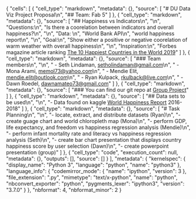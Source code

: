 {
 "cells": [
  {
   "cell_type": "markdown",
   "metadata": {},
   "source": [
    "# DU Data Viz Project Proposal\n",
    "## Team: Fab 5"
   ]
  },
  {
   "cell_type": "markdown",
   "metadata": {},
   "source": [
    "## Happiness vs Indicators\n",
    "\n",
    "Questions:\n",
    "Is there a coorelation between indicators and overall happiness?\n",
    "\n",
    "Data: \n",
    "World Bank API\n",
    "world happiness report\n",
    "\n",
    "Goal:\n",
    "Show either a positive or negative coorelation of warm weather with overall happiness\n",
    "\n",
    "Inspiration:\n",
    "Forbes magazine article ranking [The 10 Happiest Countries in the World 2019](https://www.forbes.com/sites/duncanmadden/2019/03/28/ranked-the-10-happiest-countries-in-the-world-in-2019/#18b8208748a5)"
   ]
  },
  {
   "cell_type": "markdown",
   "metadata": {},
   "source": [
    "### Team members\n",
    "\n",
    "   - Seth Lindaman, setholindaman@gmail.com\n",
    "   - Mona Arami, memol73@yahoo.com\n",
    "   - Mendie Elit, mendie.elit@outlook.com\n",
    "   - Ryan Kulpack, rkulback@live.com\n",
    "   - Dawn Roedel, dawnamateo73@gmail.com"
   ]
  },
  {
   "cell_type": "markdown",
   "metadata": {},
   "source": [
    "### You can find our git repo at [Group Project](https://github.com/setholindaman/Group-Project-1.git)"
   ]
  },
  {
   "cell_type": "markdown",
   "metadata": {},
   "source": [
    "## Data sets to be used\n",
    "\n",
    "- Data found on kaggle [World Happiness Report](https://www.kaggle.com/unsdsn/world-happiness) 2016-2018"
   ]
  },
  {
   "cell_type": "markdown",
   "metadata": {},
   "source": [
    "# Task Planning\n",
    "\n",
    "- locate, extract, and distribute datasets (Ryan)\n",
    "- create guage chart and world chloropleth map (Mona)\n",
    "- perform GDP, life expectancy, and freedom vs happiness regression analysis (Mendie)\n",
    "- perform infant mortality rate and literacy vs happiness regression analysis (Seth)\n",
    "- create bar chart presentation that displays country happiness score by user selection (Dawn)\n",
    "- create powerpoint presentation (group)"
   ]
  },
  {
   "cell_type": "code",
   "execution_count": null,
   "metadata": {},
   "outputs": [],
   "source": []
  }
 ],
 "metadata": {
  "kernelspec": {
   "display_name": "Python 3",
   "language": "python",
   "name": "python3"
  },
  "language_info": {
   "codemirror_mode": {
    "name": "ipython",
    "version": 3
   },
   "file_extension": ".py",
   "mimetype": "text/x-python",
   "name": "python",
   "nbconvert_exporter": "python",
   "pygments_lexer": "ipython3",
   "version": "3.7.0"
  }
 },
 "nbformat": 4,
 "nbformat_minor": 2
}
